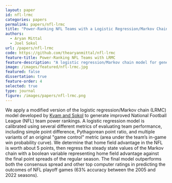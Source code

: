 ```yaml
---
layout: paper
id: nfl-lrmc
categories: papers
permalink: papers/nfl-lrmc
title: "Power-Ranking NFL Teams with a Logistic Regression/Markov Chain Model"
authors:
  - Aryan Mittal
  - Joel Sokol
url: /papers/nfl-lrmc
code: https://github.com/thearyanmittal/nfl-lrmc
feature-title: Power-Ranking NFL Teams with LRMC
feature-description: "A logistic regression/Markov chain model for generating NFL power rankings."
image: /images/featured/nfl-lrmc.jpg
featured: false
dissertation: true
feature-order: 4
selected: true
type: journal
figure: /images/papers/nfl-lrmc.png
---
```


We apply a modified version of the logistic regression/Markov chain (LRMC) model developed by [Kvam and Sokol](https://onlinelibrary.wiley.com/doi/10.1002/nav.20170) to generate improved National Football League (NFL) team power rankings. A logistic regression model is calibrated using several different metrics of evaluating team performance, including simple point difference, Pythagorean point ratio, and multiple variants of an original "game control" metric (area under the team’s in-game win probability curve). We determine that home field advantage in the NFL is worth about 5 points, then regress the steady state values of the Markov chain with a boolean variable representing home field advantage against the final point spreads of the regular season. The final model outperforms both the consensus spread and other top computer ratings in predicting the outcomes of NFL playoff games (63% accuracy between the 2005 and 2022 seasons).